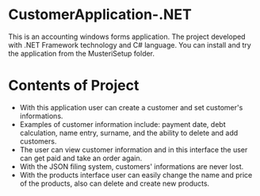 # CustomerApplication-.NET
This is an accounting windows forms application. The project developed with .NET Framework technology and C# language.
You can install and try the application from the MusteriSetup folder.
 
# Contents of Project
- With this application user can create a customer and set customer's informations.
- Examples of customer information include: payment date, debt calculation, name entry, surname, and the ability to delete and add customers.
- The user can view customer information and in this interface the user can get paid and take an order again.
- With the JSON filing system, customers' informations are never lost.
- With the products interface user can easily change the name and price of the products, also can delete and create new products.
